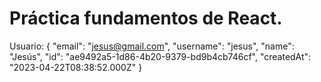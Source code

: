 # Práctica fundamentos de React.

Usuario:
{
  "email": "jesus@gmail.com",
  "username": "jesus",
  "name": "Jesús",
  "id": "ae9492a5-1d86-4b20-9379-bd9b4cb746cf",
  "createdAt": "2023-04-22T08:38:52.000Z"
}
